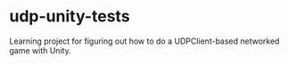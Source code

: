 # udp-unity-tests
Learning project for figuring out how to do a UDPClient-based networked game with Unity.
